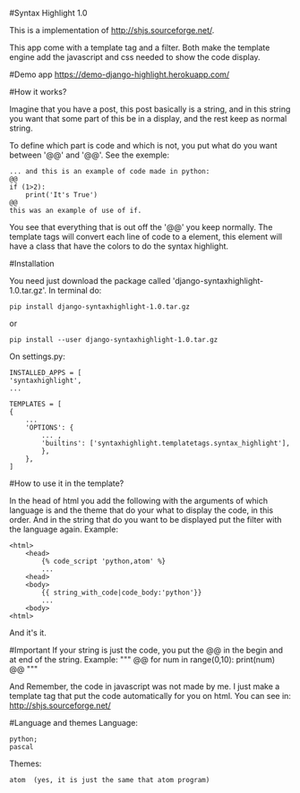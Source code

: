 #Syntax Highlight 1.0

This is a implementation of http://shjs.sourceforge.net/. 

This app come with a template tag and a filter. Both make the template engine
add the javascript and css needed to show the code display.

#Demo app
https://demo-django-highlight.herokuapp.com/

#How it works?

Imagine that you have a post, this post basically is a string, and in this string
you want that some part of this be in a display, and the rest keep as normal string.

To define which part is code and which is not, you put what do you want between
'@@' and '@@'. See the exemple:

    ... and this is an example of code made in python:
    @@
    if (1>2):
        print('It's True') 
    @@
    this was an example of use of if.

You see that everything that is out off the '@@' you keep normally.
The template tags will convert each line of code to a <span> element, this element
will have a class that have the colors to do the syntax highlight.

#Installation

You need just download the package called 'django-syntaxhighlight-1.0.tar.gz'.
In terminal do:

    pip install django-syntaxhighlight-1.0.tar.gz
    
or 

    pip install --user django-syntaxhighlight-1.0.tar.gz

On settings.py:

    INSTALLED_APPS = [
    'syntaxhighlight',
    ...

    TEMPLATES = [
    {
        ...
        'OPTIONS': {
            ... ,
            'builtins': ['syntaxhighlight.templatetags.syntax_highlight'],
            },
        },
    ]

#How to use it in the template?

In the head of html you add the following with the arguments of which language is and
the theme that do your what to display the code, in this order.
And in the string that do you want to be displayed put the filter with the language again.
Example:

    <html>
        <head>
            {% code_script 'python,atom' %}
            ...
        <head>
        <body>
            {{ string_with_code|code_body:'python'}}
            ...
        <body>
    <html>

And it's it.

#Important
If your string is just the code, you put the @@ in the begin and at end of the string. Example:
"""
@@
    for num in range(0,10):
        print(num)
@@
"""  

And Remember, the code in javascript was not made by me. I just make a template tag that put
the code automatically for you on html.
You can see in: http://shjs.sourceforge.net/

#Language and themes
Language:

    python;
    pascal

Themes:

    atom  (yes, it is just the same that atom program)
